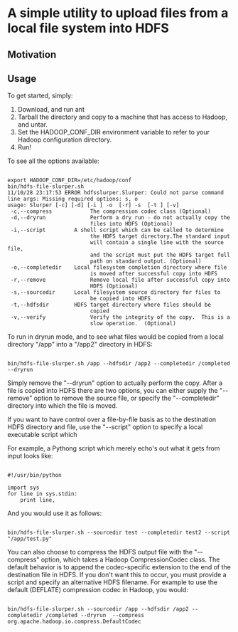 A simple utility to upload files from a local file system into HDFS
===================================================================

## Motivation


## Usage

To get started, simply:

1. Download, and run ant
2. Tarball the directory and copy to a machine that has access to Hadoop, and untar.
3. Set the HADOOP_CONF_DIR environment variable to refer to your Hadoop configuration directory.
4. Run!

To see all the options available:

<pre><code>
export HADOOP_CONF_DIR=/etc/hadoop/conf
bin/hdfs-file-slurper.sh
11/10/28 23:17:53 ERROR hdfsslurper.Slurper: Could not parse command line args: Missing required options: s, o
usage: Slurper [-c] [-d] [-i <arg>] -o <arg> [-r] -s <arg> [-t <arg>] [-v]
 -c,--compress            The compression codec class (Optional)
 -d,--dryrun              Perform a dry run - do not actually copy the
                          files into HDFS (Optional)
 -i,--script <arg>        A shell script which can be called to determine
                          the HDFS target directory.The standard input
                          will contain a single line with the source file,
                          and the script must put the HDFS target full
                          path on standard output. (Optional)
 -o,--completedir <arg>   Local filesystem completion directory where file
                          is moved after successful copy into HDFS
 -r,--remove              Remove local file after successful copy into
                          HDFS (Optional)
 -s,--sourcedir <arg>     Local filesystem source directory for files to
                          be copied into HDFS
 -t,--hdfsdir <arg>       HDFS target directory where files should be
                          copied
 -v,--verify              Verify the integrity of the copy.  This is a
                          slow operation.  (Optional)
</code></pre>

To run in dryrun mode, and to see what files would be copied from a local directory "/app" into a "/app2" directory in HDFS:

<pre><code>
bin/hdfs-file-slurper.sh /app --hdfsdir /app2 --completedir /completed --dryrun
</code></pre>

Simply remove the "--dryrun" option to actually perform the copy.  After a file is copied into HDFS there are two options,
you can either supply the "--remove" option to remove the source file, or specify the "--completedir" directory into which
the file is moved.

If you want to have control over a file-by-file basis as to the destination HDFS directory and file, use the
"--script" option to specify a local executable script which

For example, a Pythong script which merely echo's out what it gets from input looks like:

<pre><code>
#!/usr/bin/python

import sys
for line in sys.stdin:
    print line,
</code></pre>

And you would use it as follows:

<pre><code>
bin/hdfs-file-slurper.sh --sourcedir test --completedir test2 --script "/app/test.py"
</code></pre>

You can also choose to compress the HDFS output file with the "--compress" option, which takes a Hadoop CompressionCodec
class.  The default behavior is to append the codec-specific extension to the end of the destination file in HDFS.  If
you don't want this to occur, you must provide a script and specify an alternative HDFS filename.
For example to use the default (DEFLATE) compression codec in Hadoop, you would:

<pre><code>
bin/hdfs-file-slurper.sh --sourcedir /app --hdfsdir /app2 --completedir /completed --dryrun  --compress org.apache.hadoop.io.compress.DefaultCodec
</code></pre>
